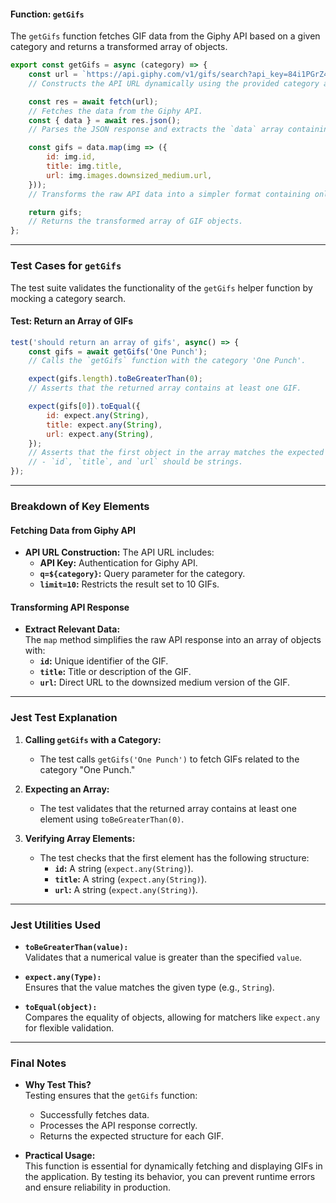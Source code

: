 #### Function: `getGifs`

The `getGifs` function fetches GIF data from the Giphy API based on a given category and returns a transformed array of objects.

```javascript
export const getGifs = async (category) => {
    const url = `https://api.giphy.com/v1/gifs/search?api_key=84i1PGrZ4pOzjgtV6jO3pDRT9PQ0VmTl&q=${category}&limit=10`;
    // Constructs the API URL dynamically using the provided category and a limit of 10 results.

    const res = await fetch(url);
    // Fetches the data from the Giphy API.
    const { data } = await res.json();
    // Parses the JSON response and extracts the `data` array containing GIF information.

    const gifs = data.map(img => ({
        id: img.id,
        title: img.title,
        url: img.images.downsized_medium.url,
    }));
    // Transforms the raw API data into a simpler format containing only the necessary fields.

    return gifs;
    // Returns the transformed array of GIF objects.
};
```

---

### Test Cases for `getGifs`

The test suite validates the functionality of the `getGifs` helper function by mocking a category search.

#### Test: Return an Array of GIFs

```javascript
test('should return an array of gifs', async() => {
    const gifs = await getGifs('One Punch');
    // Calls the `getGifs` function with the category 'One Punch'.

    expect(gifs.length).toBeGreaterThan(0);
    // Asserts that the returned array contains at least one GIF.

    expect(gifs[0]).toEqual({
        id: expect.any(String),
        title: expect.any(String),
        url: expect.any(String),
    });
    // Asserts that the first object in the array matches the expected structure:
    // - `id`, `title`, and `url` should be strings.
});
```

---

### Breakdown of Key Elements

#### **Fetching Data from Giphy API**

- **API URL Construction:** The API URL includes:
  - **API Key:** Authentication for Giphy API.
  - **`q=${category}`:** Query parameter for the category.
  - **`limit=10`:** Restricts the result set to 10 GIFs.

#### **Transforming API Response**

- **Extract Relevant Data:**  
  The `map` method simplifies the raw API response into an array of objects with:
  - **`id`:** Unique identifier of the GIF.
  - **`title`:** Title or description of the GIF.
  - **`url`:** Direct URL to the downsized medium version of the GIF.

---

### Jest Test Explanation

1. **Calling `getGifs` with a Category:**
   - The test calls `getGifs('One Punch')` to fetch GIFs related to the category "One Punch."

2. **Expecting an Array:**
   - The test validates that the returned array contains at least one element using `toBeGreaterThan(0)`.

3. **Verifying Array Elements:**
   - The test checks that the first element has the following structure:
     - **`id`:** A string (`expect.any(String)`).
     - **`title`:** A string (`expect.any(String)`).
     - **`url`:** A string (`expect.any(String)`).

---

### Jest Utilities Used

- **`toBeGreaterThan(value):`**  
  Validates that a numerical value is greater than the specified `value`.

- **`expect.any(Type):`**  
  Ensures that the value matches the given type (e.g., `String`).

- **`toEqual(object):`**  
  Compares the equality of objects, allowing for matchers like `expect.any` for flexible validation.

---

### Final Notes

- **Why Test This?**  
  Testing ensures that the `getGifs` function:
  - Successfully fetches data.
  - Processes the API response correctly.
  - Returns the expected structure for each GIF.

- **Practical Usage:**  
  This function is essential for dynamically fetching and displaying GIFs in the application. By testing its behavior, you can prevent runtime errors and ensure reliability in production.